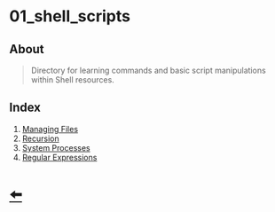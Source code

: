 # 01_shell_scripts

## About

> Directory for learning commands and basic script manipulations within Shell resources.

## Index

1. [Managing Files](01_managing_files/)
2. [Recursion](02_recursion/)
3. [System Processes](03_system_processes/)
4. [Regular Expressions](04_regex/)

# [ 🠨 ](../README.md)
